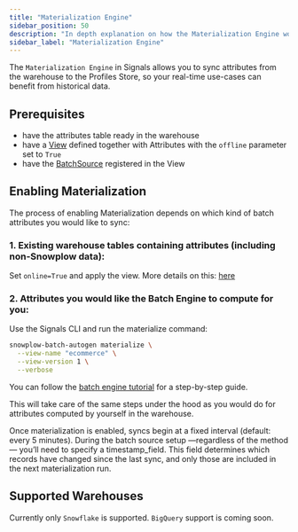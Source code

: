 ```yaml
---
title: "Materialization Engine"
sidebar_position: 50
description: "In depth explanation on how the Materialization Engine works."
sidebar_label: "Materialization Engine"
---
```


The `Materialization Engine` in Signals allows you to sync attributes from the warehouse to the Profiles Store, so your real-time use-cases can benefit from historical data.

## Prerequisites
- have the attributes table ready in the warehouse
- have a [View](/docs/signals/configuration/views-services/index.md) defined together with Attributes with the `offline` parameter set to `True`
- have the [BatchSource](/docs/signals/configuration/sources/batch.md) registered in the View

## Enabling Materialization
The process of enabling Materialization depends on which kind of batch attributes you would like to sync: 

### 1. Existing warehouse tables containing attributes (including non-Snowplow data):

Set `online=True` and apply the view. More details on this: [here](/docs/signals/configuration/sources/batch.md#start-materialization) 

### 2. Attributes you would like the Batch Engine to compute for you:

Use the Signals CLI and run the materialize command:

```bash
snowplow-batch-autogen materialize \
  --view-name "ecommerce" \
  --view-version 1 \
  --verbose
```

You can follow the [batch engine tutorial](/tutorials/snowplow-batch-engine/materialize-models/) for a step-by-step guide. 

This will take care of the same steps under the hood as you would do for attributes computed by yourself in the warehouse.

Once materialization is enabled, syncs begin at a fixed interval (default: every 5 minutes). During the batch source setup —regardless of the method— you’ll need to specify a timestamp_field. This field determines which records have changed since the last sync, and only those are included in the next materialization run.

## Supported Warehouses
Currently only `Snowflake` is supported. `BigQuery` support is coming soon.

